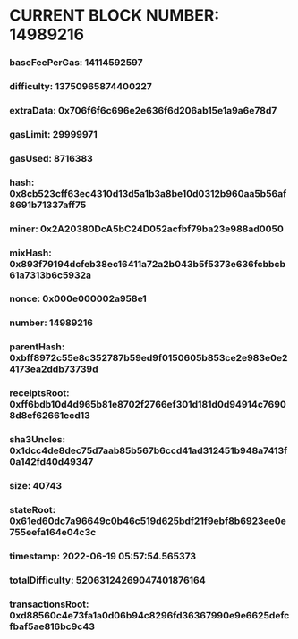 # CURRENT BLOCK NUMBER: 14989216

### baseFeePerGas: 14114592597
### difficulty: 13750965874400227
### extraData: 0x706f6f6c696e2e636f6d206ab15e1a9a6e78d7
### gasLimit: 29999971
### gasUsed: 8716383
### hash: 0x8cb523cff63ec4310d13d5a1b3a8be10d0312b960aa5b56af8691b71337aff75
### miner: 0x2A20380DcA5bC24D052acfbf79ba23e988ad0050
### mixHash: 0x893f79194dcfeb38ec16411a72a2b043b5f5373e636fcbbcb61a7313b6c5932a
### nonce: 0x000e000002a958e1
### number: 14989216
### parentHash: 0xbff8972c55e8c352787b59ed9f0150605b853ce2e983e0e24173ea2ddb73739d
### receiptsRoot: 0xff6bdb10d4d965b81e8702f2766ef301d181d0d94914c76908d8ef62661ecd13
### sha3Uncles: 0x1dcc4de8dec75d7aab85b567b6ccd41ad312451b948a7413f0a142fd40d49347
### size: 40743
### stateRoot: 0x61ed60dc7a96649c0b46c519d625bdf21f9ebf8b6923ee0e755eefa164e04c3c
### timestamp: 2022-06-19 05:57:54.565373
### totalDifficulty: 52063124269047401876164
### transactionsRoot: 0xd88560c4e73fa1a0d06b94c8296fd36367990e9e6625defcfbaf5ae816bc9c43
